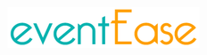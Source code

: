 <p align=center>
   <img src="https://github.com/sudeepa99/Event-Management-System/blob/main/frontend/event_management_system/src/Assets/Logo/event%20ease%20logo.png"
</p> 
